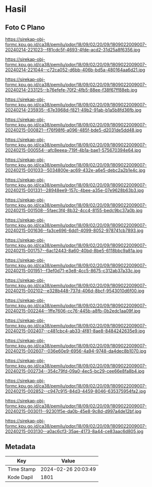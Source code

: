 # Hasil

## Foto C Plano

https://sirekap-obj-formc.kpu.go.id/ca38/pemilu/pdpr/18/09/02/20/09/1809022009007-20240214-221023--f81cdc5f-4693-4fde-acd2-31d25a8f6356.jpg

https://sirekap-obj-formc.kpu.go.id/ca38/pemilu/pdpr/18/09/02/20/09/1809022009007-20240214-221044--c72ca052-d6bb-406b-bd5a-480164aa6d21.jpg

https://sirekap-obj-formc.kpu.go.id/ca38/pemilu/pdpr/18/09/02/20/09/1809022009007-20240214-233125--b76efefe-70f2-4fb5-88ee-f38f67ff88eb.jpg

https://sirekap-obj-formc.kpu.go.id/ca38/pemilu/pdpr/18/09/02/20/09/1809022009007-20240214-235935--67e3968d-f821-49b2-91ab-b1a5b8fd36fb.jpg

https://sirekap-obj-formc.kpu.go.id/ca38/pemilu/pdpr/18/09/02/20/09/1809022009007-20240215-000821--f76f98f6-a096-485f-bde5-d2031de5dd48.jpg

https://sirekap-obj-formc.kpu.go.id/ca38/pemilu/pdpr/18/09/02/20/09/1809022009007-20240215-000554--afc8eeea-719f-4b1a-bae1-575670394e64.jpg

https://sirekap-obj-formc.kpu.go.id/ca38/pemilu/pdpr/18/09/02/20/09/1809022009007-20240215-001033--5034800e-ac69-432e-a6e5-debc2a2b1e4c.jpg

https://sirekap-obj-formc.kpu.go.id/ca38/pemilu/pdpr/18/09/02/20/09/1809022009007-20240215-001331--28948ee9-157c-4bee-a35e-07e9628b63b3.jpg

https://sirekap-obj-formc.kpu.go.id/ca38/pemilu/pdpr/18/09/02/20/09/1809022009007-20240215-001508--5faec3f4-8b32-4cc4-8155-bedc9bc37a0b.jpg

https://sirekap-obj-formc.kpu.go.id/ca38/pemilu/pdpr/18/09/02/20/09/1809022009007-20240215-001636--fa3ce696-6dd1-4099-8052-978741cb7893.jpg

https://sirekap-obj-formc.kpu.go.id/ca38/pemilu/pdpr/18/09/02/20/09/1809022009007-20240215-001757--6ac12443-8a60-40bd-8be5-6118bbc9a81a.jpg

https://sirekap-obj-formc.kpu.go.id/ca38/pemilu/pdpr/18/09/02/20/09/1809022009007-20240215-001951--f3ef0d71-e3e8-4cc5-8675-c312ab37a33c.jpg

https://sirekap-obj-formc.kpu.go.id/ca38/pemilu/pdpr/18/09/02/20/09/1809022009007-20240215-002102--e328b448-737d-406d-8bcf-9543010d6f00.jpg

https://sirekap-obj-formc.kpu.go.id/ca38/pemilu/pdpr/18/09/02/20/09/1809022009007-20240215-002244--1ffe7606-cc76-445b-a8fb-0b2edc1aa09f.jpg

https://sirekap-obj-formc.kpu.go.id/ca38/pemilu/pdpr/18/09/02/20/09/1809022009007-20240215-002407--c481cbc4-ab33-4f81-8ae8-8484242635e9.jpg

https://sirekap-obj-formc.kpu.go.id/ca38/pemilu/pdpr/18/09/02/20/09/1809022009007-20240215-002607--036e60e9-6956-4a94-9748-da4dec8b1070.jpg

https://sirekap-obj-formc.kpu.go.id/ca38/pemilu/pdpr/18/09/02/20/09/1809022009007-20240215-002734--354c79fd-09a0-4ec5-bc29-cee66e8fa8b4.jpg

https://sirekap-obj-formc.kpu.go.id/ca38/pemilu/pdpr/18/09/02/20/09/1809022009007-20240215-002852--c947c915-84d3-4459-8046-635375954fa2.jpg

https://sirekap-obj-formc.kpu.go.id/ca38/pemilu/pdpr/18/09/02/20/09/1809022009007-20240215-003011--92301f5e-da0b-45e8-9c8d-d997a4de12bf.jpg

https://sirekap-obj-formc.kpu.go.id/ca38/pemilu/pdpr/18/09/02/20/09/1809022009007-20240215-003130--a0ac6cf3-35ae-4173-8a44-ce83aac6d805.jpg


## Metadata

| Key        | Value               |
| ---------- | ------------------- |
| Time Stamp | 2024-02-26 20:03:49 |
| Kode Dapil | 1801                |



